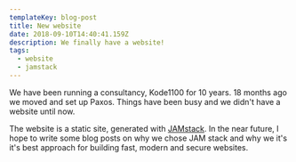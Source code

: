 ```yaml
---
templateKey: blog-post
title: New website
date: 2018-09-10T14:40:41.159Z
description: We finally have a website!
tags:
  - website
  - jamstack
---
```

We have been running a consultancy, Kode1100 for 10 years. 18 months ago we moved and set up Paxos. Things have been busy and we didn't have a website until now.

The website is a static site, generated with [JAMstack](https://jamstack.org). In the near future, I hope to write some blog posts on why we chose JAM stack and why we it's it's best approach for building fast, modern and secure websites.
